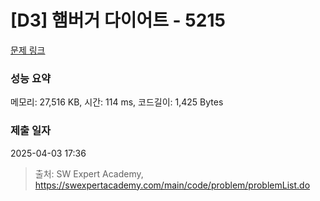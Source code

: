 # [D3] 햄버거 다이어트 - 5215 

[문제 링크](https://swexpertacademy.com/main/code/problem/problemDetail.do?contestProbId=AWT-lPB6dHUDFAVT) 

### 성능 요약

메모리: 27,516 KB, 시간: 114 ms, 코드길이: 1,425 Bytes

### 제출 일자

2025-04-03 17:36



> 출처: SW Expert Academy, https://swexpertacademy.com/main/code/problem/problemList.do